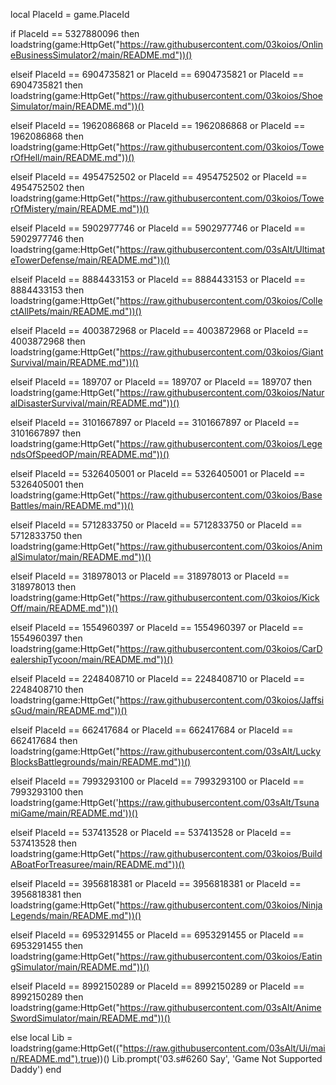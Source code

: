 local PlaceId = game.PlaceId

if PlaceId == 5327880096 then
    loadstring(game:HttpGet("https://raw.githubusercontent.com/03koios/OnlineBusinessSimulator2/main/README.md"))()

elseif PlaceId == 6904735821 or PlaceId == 6904735821 or PlaceId == 6904735821 then
	loadstring(game:HttpGet("https://raw.githubusercontent.com/03koios/ShoeSimulator/main/README.md"))()

elseif PlaceId == 1962086868 or PlaceId == 1962086868 or PlaceId == 1962086868 then
	loadstring(game:HttpGet("https://raw.githubusercontent.com/03koios/TowerOfHell/main/README.md"))()

elseif PlaceId == 4954752502 or PlaceId == 4954752502 or PlaceId == 4954752502 then
	loadstring(game:HttpGet("https://raw.githubusercontent.com/03koios/TowerOfMistery/main/README.md"))()   

elseif PlaceId == 5902977746 or PlaceId == 5902977746 or PlaceId == 5902977746 then
	loadstring(game:HttpGet("https://raw.githubusercontent.com/03sAlt/UltimateTowerDefense/main/README.md"))()

elseif PlaceId == 8884433153 or PlaceId == 8884433153 or PlaceId == 8884433153 then
	loadstring(game:HttpGet("https://raw.githubusercontent.com/03koios/CollectAllPets/main/README.md"))() 

elseif PlaceId == 4003872968 or PlaceId == 4003872968 or PlaceId == 4003872968 then
	loadstring(game:HttpGet("https://raw.githubusercontent.com/03koios/GiantSurvival/main/README.md"))()

elseif PlaceId == 189707 or PlaceId == 189707 or PlaceId == 189707 then
	loadstring(game:HttpGet("https://raw.githubusercontent.com/03koios/NaturalDisasterSurvival/main/README.md"))()

elseif PlaceId == 3101667897 or PlaceId == 3101667897 or PlaceId == 3101667897 then
	loadstring(game:HttpGet("https://raw.githubusercontent.com/03koios/LegendsOfSpeedOP/main/README.md"))()

elseif PlaceId == 5326405001 or PlaceId == 5326405001 or PlaceId == 5326405001 then
	loadstring(game:HttpGet("https://raw.githubusercontent.com/03koios/BaseBattles/main/README.md"))()

elseif PlaceId == 5712833750 or PlaceId == 5712833750 or PlaceId == 5712833750 then
	loadstring(game:HttpGet("https://raw.githubusercontent.com/03koios/AnimalSimulator/main/README.md"))()


elseif PlaceId == 318978013 or PlaceId == 318978013 or PlaceId == 318978013 then
	loadstring(game:HttpGet("https://raw.githubusercontent.com/03koios/KickOff/main/README.md"))()

elseif PlaceId == 1554960397 or PlaceId == 1554960397 or PlaceId == 1554960397 then
	loadstring(game:HttpGet("https://raw.githubusercontent.com/03koios/CarDealershipTycoon/main/README.md"))()

elseif PlaceId == 2248408710 or PlaceId == 2248408710 or PlaceId == 2248408710 then
	loadstring(game:HttpGet("https://raw.githubusercontent.com/03koios/JaffsisGud/main/README.md"))()


elseif PlaceId == 662417684 or PlaceId == 662417684 or PlaceId == 662417684 then
	loadstring(game:HttpGet("https://raw.githubusercontent.com/03sAlt/LuckyBlocksBattlegrounds/main/README.md"))()

elseif PlaceId == 7993293100 or PlaceId == 7993293100 or PlaceId == 7993293100 then
	loadstring(game:HttpGet('https://raw.githubusercontent.com/03sAlt/TsunamiGame/main/README.md'))()

elseif PlaceId == 537413528 or PlaceId == 537413528 or PlaceId == 537413528 then
	loadstring(game:HttpGet("https://raw.githubusercontent.com/03koios/BuildABoatForTreasuree/main/README.md"))()

elseif PlaceId == 3956818381 or PlaceId == 3956818381 or PlaceId == 3956818381 then
	loadstring(game:HttpGet("https://raw.githubusercontent.com/03koios/NinjaLegends/main/README.md"))()

elseif PlaceId == 6953291455 or PlaceId == 6953291455 or PlaceId == 6953291455 then
	loadstring(game:HttpGet("https://raw.githubusercontent.com/03koios/EatingSimulator/main/README.md"))()

elseif PlaceId == 8992150289 or PlaceId == 8992150289 or PlaceId == 8992150289 then
	loadstring(game:HttpGet("https://raw.githubusercontent.com/03sAlt/AnimeSwordSimulator/main/README.md"))()

else
local Lib = loadstring(game:HttpGet(("https://raw.githubusercontent.com/03sAlt/Ui/main/README.md"),true))() 
Lib.prompt('03.s#6260 Say', 'Game Not Supported Daddy')
end
